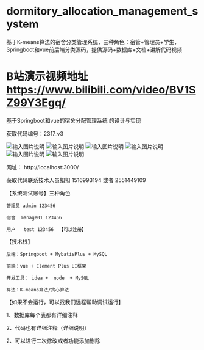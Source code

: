# dormitory_allocation_management_system
基于K-means算法的宿舍分类管理系统，三种角色：宿管+管理员+学生，Springboot和vue前后端分类源码，提供源码+数据库+文档+讲解代码视频


# B站演示视频地址   https://www.bilibili.com/video/BV1SZ99Y3Egq/

基于Springboot和vue的宿舍分配管理系统 的设计与实现

获取代码编号：2317_v3


![输入图片说明](img/学生端已经登录.png)
![输入图片说明](img/学生端未登录.png)
![输入图片说明](img/宿舍管理员.png)
![输入图片说明](img/算法分配.png)
![输入图片说明](img/管理员.png)
![输入图片说明](img/聚类算法演示.png)


网址： http://localhost:3000/

获取代码联系技术人员扣扣 1516993194 或者 2551449109

【系统测试账号】三种角色

    管理员 admin 123456
    
    宿舍  manage01 123456
    
    用户   test 123456  【可以注册】
    
【技术栈】

    后端：Springboot + MybatisPlus + MySQL
    
    前端：vue + Element Plus UI框架
    
    开发工具： idea +  node  + MySQL
    
    算法：K-means算法/贪心算法
    
【如果不会运行，可以找我们远程帮助调试运行】

1、数据库每个表都有详细注释

2、代码也有详细注释（详细说明）

2、可以进行二次修改或者功能添加删除
